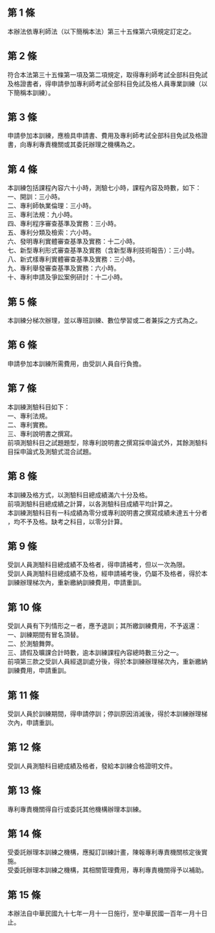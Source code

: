 第 1 條
-------
本辦法依專利師法（以下簡稱本法）第三十五條第六項規定訂定之。

第 2 條
-------
符合本法第三十五條第一項及第二項規定，取得專利師考試全部科目免試  
及格證書者，得申請參加專利師考試全部科目免試及格人員專業訓練（以  
下簡稱本訓練）。

第 3 條
-------
申請參加本訓練，應檢具申請書、費用及專利師考試全部科目免試及格證  
書，向專利專責機關或其委託辦理之機構為之。

第 4 條
-------
本訓練包括課程內容六十小時，測驗七小時，課程內容及時數，如下：  
一、開訓：三小時。  
二、專利師執業倫理：三小時。  
三、專利法規：九小時。  
四、專利程序審查基準及實務：三小時。  
五、專利分類及檢索：六小時。  
六、發明專利實體審查基準及實務：十二小時。  
七、新型專利形式審查基準及實務（含新型專利技術報告）：三小時。  
八、新式樣專利實體審查基準及實務：三小時。  
九、專利舉發審查基準及實務：六小時。  
十、專利申請及爭訟案例研討：十二小時。

第 5 條
-------
本訓練分梯次辦理，並以專班訓練、數位學習或二者兼採之方式為之。

第 6 條
-------
申請參加本訓練所需費用，由受訓人員自行負擔。

第 7 條
-------
本訓練測驗科目如下：  
一、專利法規。  
二、專利實務。  
三、專利說明書之撰寫。  
前項測驗科目之試題題型，除專利說明書之撰寫採申論式外，其餘測驗科  
目採申論式及測驗式混合試題。

第 8 條
-------
本訓練及格方式，以測驗科目總成績滿六十分及格。  
前項測驗科目總成績之計算，以各測驗科目成績平均計算之。  
本訓練測驗科目有一科成績為零分或專利說明書之撰寫成績未達五十分者  
，均不予及格。缺考之科目，以零分計算。

第 9 條
-------
受訓人員測驗科目總成績不及格者，得申請補考，但以一次為限。  
受訓人員測驗科目總成績不及格，經申請補考後，仍屬不及格者，得於本  
訓練辦理梯次內，重新繳納訓練費用，申請重訓。

第 10 條
--------
受訓人員有下列情形之ㄧ者，應予退訓；其所繳訓練費用，不予返還：  
一、訓練期間有冒名頂替。  
二、於測驗舞弊。  
三、請假及曠課合計時數，逾本訓練課程內容總時數三分之一。  
前項第三款之受訓人員經退訓處分後，得於本訓練辦理梯次內，重新繳納  
訓練費用，申請重訓。

第 11 條
--------
受訓人員於訓練期間，得申請停訓；停訓原因消滅後，得於本訓練辦理梯  
次內，申請重訓。

第 12 條
--------
受訓人員測驗科目總成績及格者，發給本訓練合格證明文件。

第 13 條
--------
專利專責機關得自行或委託其他機構辦理本訓練。

第 14 條
--------
受委託辦理本訓練之機構，應擬訂訓練計畫，陳報專利專責機關核定後實  
施。  
受委託辦理本訓練之機構，其相關管理費用，專利專責機關得予以補助。

第 15 條
--------
本辦法自中華民國九十七年一月十一日施行，至中華民國一百年一月十日  
止。

